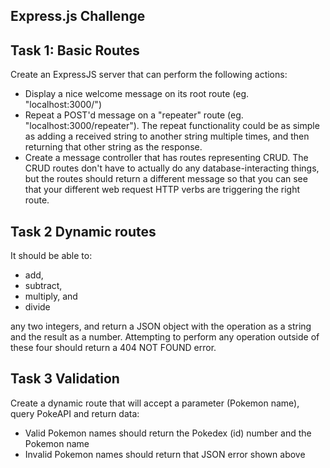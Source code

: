 ## Express.js Challenge

## Task 1: Basic Routes 
Create an ExpressJS server that can perform the following actions:

* Display a nice welcome message on its root route (eg. "localhost:3000/")
* Repeat a POST'd message on a "repeater" route (eg. "localhost:3000/repeater"). The repeat functionality could be as simple as adding a received string to another string multiple times, and then returning that other string as the response.
* Create a message controller that has routes representing CRUD. The CRUD routes don't have to actually do any database-interacting things, but the routes should return a different message so that you can see that your different web request HTTP verbs are triggering the right route.

## Task 2 Dynamic routes
It should be able to:
* add, 
* subtract, 
* multiply, and 
* divide 

any two integers, and return a JSON object with the operation as a string and the result as a number. Attempting to perform any operation outside of these four should return a 404 NOT FOUND error.

## Task 3 Validation
Create a dynamic route that will accept a parameter (Pokemon name), query PokeAPI and return data:
* Valid Pokemon names should return the Pokedex (id) number and the Pokemon name
* Invalid Pokemon names should return that JSON error shown above
